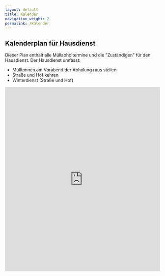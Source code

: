 ```yaml
---
layout: default
title: Kalender
navigation_weight: 2
permalink: /Kalender
---
```

## Kalenderplan für Hausdienst

Dieser Plan enthält alle Müllabholtermine und die "Zuständigen" für den Hausdienst. Der Hausdienst umfasst:

* Mülltonnen am Vorabend der Abholung raus stellen
* Straße und Hof kehren
* Winterdienst (Straße und Hof)

<iframe src="https://calendar.google.com/calendar/embed?src=udvosaunpbn35qgkj72dg06vj0%40group.calendar.google.com&ctz=Europe%2FBerlin" style="border: 0" frameborder="0" scrolling="no" width="100%" height="600px"></iframe>
